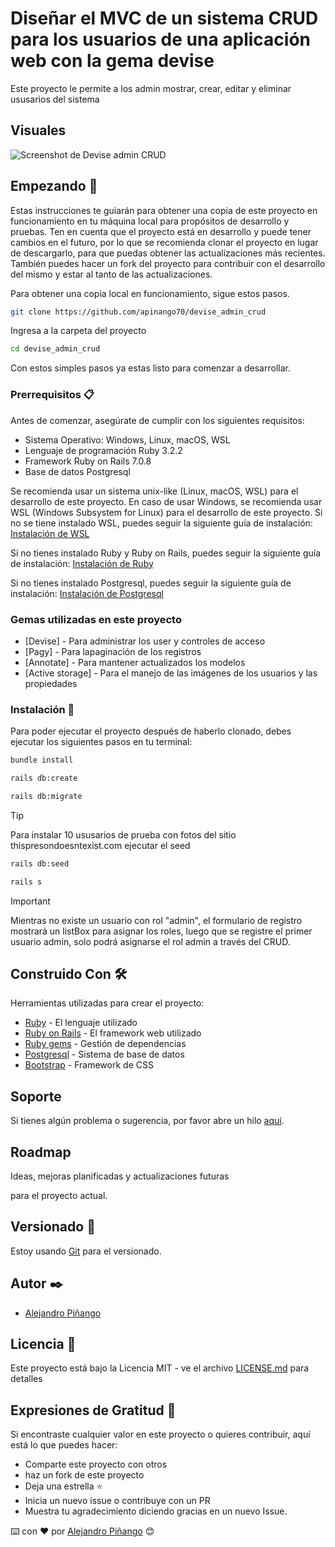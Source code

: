 # Diseñar el MVC de un sistema CRUD para los usuarios de una aplicación web con la gema devise

Este proyecto le permite a los admin mostrar, crear, editar y eliminar ususarios del sistema 

## Visuales

<img src="portada.jpg" alt="Screenshot de Devise admin CRUD"> 

## Empezando 🚀

Estas instrucciones te guiarán para obtener una copia de este proyecto en funcionamiento en tu máquina local para propósitos de desarrollo y pruebas. Ten en cuenta que el proyecto está en desarrollo y puede tener cambios en el futuro, por lo que se recomienda clonar el proyecto en lugar de descargarlo, para que puedas obtener las actualizaciones más recientes. También puedes hacer un fork del proyecto para contribuir con el desarrollo del mismo y estar al tanto de las actualizaciones.

Para obtener una copia local en funcionamiento, sigue estos pasos.

```bash
git clone https://github.com/apinango70/devise_admin_crud
```

Ingresa a la carpeta del proyecto

```bash
cd devise_admin_crud
```

Con estos simples pasos ya estas listo para comenzar a desarrollar.

### Prerrequisitos 📋

Antes de comenzar, asegúrate de cumplir con los siguientes requisitos:

- Sistema Operativo: Windows, Linux, macOS, WSL
- Lenguaje de programación Ruby 3.2.2
- Framework Ruby on Rails 7.0.8
- Base de datos Postgresql

Se recomienda usar un sistema unix-like (Linux, macOS, WSL) para el desarrollo de este proyecto. En caso de usar Windows, se recomienda usar WSL (Windows Subsystem for Linux) para el desarrollo de este proyecto. Si no se tiene instalado WSL, puedes seguir la siguiente guía de instalación: [Instalación de WSL](https://docs.microsoft.com/en-us/windows/wsl/install-win10)

Si no tienes instalado Ruby y Ruby on Rails, puedes seguir la siguiente guía de instalación: [Instalación de Ruby](https://www.ruby-lang.org/es/documentation/installation/)

Si no tienes instalado Postgresql, puedes seguir la siguiente guía de instalación: [Instalación de Postgresql](https://www.postgresql.org/download/)

### Gemas utilizadas en este proyecto

+ [Devise] - Para administrar los user y controles de acceso
+ [Pagy] - Para lapaginación de los registros
+ [Annotate] - Para mantener actualizados los modelos
+ [Active storage] - Para el manejo de las imágenes de los usuarios y las propiedades

### Instalación 🔧

Para poder ejecutar el proyecto después de haberlo clonado, debes ejecutar los siguientes pasos en tu terminal:

```bash
bundle install
```

```bash
rails db:create
```

```bash
rails db:migrate
```

> [!TIP]
> Para instalar 10 ususarios de prueba con fotos del sitio thispresondoesntexist.com ejecutar el seed

```bash
rails db:seed
```

```bash
rails s
```

> [!IMPORTANT]
> Mientras no existe un usuario con rol "admin", el formulario de registro mostrará un listBox para asignar los roles, luego que se registre el primer usuario admin, solo podrá asignarse el rol admin a través del CRUD.

## Construido Con 🛠️

Herramientas utilizadas para crear el proyecto:

- [Ruby](https://www.ruby-lang.org/es/) - El lenguaje utilizado
- [Ruby on Rails](https://rubyonrails.org) - El framework web utilizado
- [Ruby gems](https://rubygems.org) - Gestión de dependencias
- [Postgresql](https://www.postgresql.org) - Sistema de base de datos
- [Bootstrap](https://getbootstrap.com) - Framework de CSS

## Soporte

Si tienes algún problema o sugerencia, por favor abre un hilo [aquí](https://github.com/apinango70/Aprendiendo-RubyOnRails/issues).

## Roadmap

Ideas, mejoras planificadas y actualizaciones futuras

para el proyecto actual.

## Versionado 📌

Estoy usando [Git](https://git-scm.com) para el versionado.

## Autor ✒️

- [Alejandro Piñango](https://github.com/apinango70)

## Licencia 📄

Este proyecto está bajo la Licencia MIT - ve el archivo [LICENSE.md](LICENSE.md) para detalles

## Expresiones de Gratitud 🎁

Si encontraste cualquier valor en este proyecto o quieres contribuir, aquí está lo que puedes hacer:

- Comparte este proyecto con otros
- haz un fork de este proyecto
- Deja una estrella ⭐️
- Inicia un nuevo issue o contribuye con un PR
- Muestra tu agradecimiento diciendo gracias en un nuevo Issue.

⌨️ con ❤️ por [Alejandro Piñango](https://github.com/apinango70) 😊
